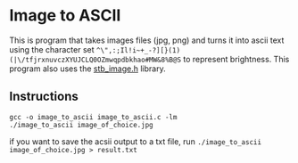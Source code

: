 # Image to ASCII

This is program that takes images files (jpg, png) and turns it into ascii text using the character set `^\",:;Il!i~+_-?][}(1)(|\/tfjrxnuvczXYUJCLQ0OZmwqpdbkhao#MW&8%B@S` to represent brightness. This program also uses the [stb_image.h](https://github.com/nothings/stb) library.

## Instructions

```
gcc -o image_to_ascii image_to_ascii.c -lm
./image_to_ascii image_of_choice.jpg
```

if you want to save the acsii output to a txt file, run `./image_to_ascii image_of_choice.jpg > result.txt`
